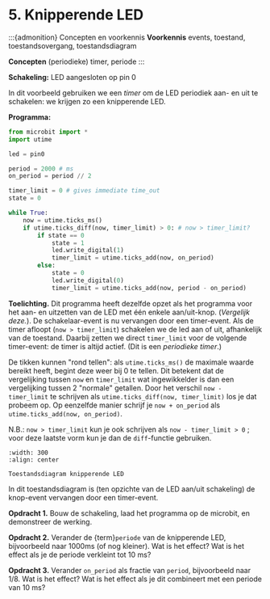 # 5. Knipperende LED

:::{admonition} Concepten en voorkennis
**Voorkennis** events, toestand, toestandsovergang, toestandsdiagram

**Concepten**  (periodieke) timer, periode
:::

**Schakeling:** LED aangesloten op pin 0

In dit voorbeeld gebruiken we een *timer* om de LED periodiek aan- en uit te schakelen: we krijgen zo een knipperende LED.

**Programma:**

```Python
from microbit import *
import utime

led = pin0

period = 2000 # ms
on_period = period // 2

timer_limit = 0 # gives immediate time_out
state = 0

while True:
    now = utime.ticks_ms()
    if utime.ticks_diff(now, timer_limit) > 0: # now > timer_limit?
        if state == 0
            state = 1
            led.write_digital(1)
            timer_limit = utime.ticks_add(now, on_period)
        else:
            state = 0
            led.write_digital(0)
            timer_limit = utime.ticks_add(now, period - on_period)
```

**Toelichting.** Dit programma heeft dezelfde opzet als het programma voor het aan- en uitzetten van de LED met één enkele aan/uit-knop. (*Vergelijk deze.*). De schakelaar-event is nu vervangen door een timer-event. Als de timer afloopt (`now > timer_limit`) schakelen we de led aan of uit, afhankelijk van de toestand. Daarbij zetten we direct `timer_limit` voor de volgende timer-event: de timer is altijd actief. (Dit is een *periodieke timer*.)

De tikken kunnen "rond tellen": als `utime.ticks_ms()` de maximale waarde bereikt heeft, begint deze weer bij 0 te tellen. Dit betekent dat de vergelijking tussen `now` en `timer_limit` wat ingewikkelder is dan een vergelijking tussen 2 "normale" getallen. Door het verschil `now - timer_limit` te schrijven als `utime.ticks_diff(now, timer_limit)` los je dat probeem op. Op eenzelfde manier schrijf je `now + on_period` als `utime.ticks_add(now, on_period)`.

N.B.: `now > timer_limit` kun je ook schrijven als `now - timer_limit > 0` ; voor deze laatste vorm kun je dan de `diff`-functie gebruiken.

```{figure} ../figs/knipperende-led-diagram.drawio.png
:width: 300
:align: center

Toestandsdiagram knipperende LED
```

In dit toestandsdiagram is (ten opzichte van de LED aan/uit schakeling) de knop-event vervangen door een timer-event.

**Opdracht 1.** Bouw de schakeling, laad het programma op de microbit, en demonstreer de werking.

**Opdracht 2.** Verander de {term}`periode` van de knipperende LED, bijvoorbeeld naar 1000ms (of nog kleiner). Wat is het effect? Wat is het effect als je de periode verkleint tot 10 ms?

**Opdracht 3.** Verander `on_period` als fractie van `period`, bijvoorbeeld naar 1/8. Wat is het effect? Wat is het effect als je dit combineert met een periode van 10 ms?


